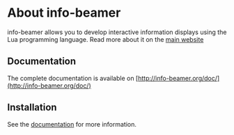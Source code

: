 About info-beamer
=================

info-beamer allows you to develop interactive information displays using
the Lua programming language. Read more about it on the [main website](http://info-beamer.org/)

Documentation
-------------

The complete documentation is available on [http://info-beamer.org/doc/](http://info-beamer.org/doc/)

Installation
------------

See the [documentation](http://info-beamer.org/doc/#installing-info-beamer) for more information.
